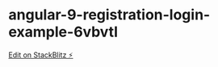 # angular-9-registration-login-example-6vbvtl

[Edit on StackBlitz ⚡️](https://stackblitz.com/edit/angular-9-registration-login-example-6vbvtl)